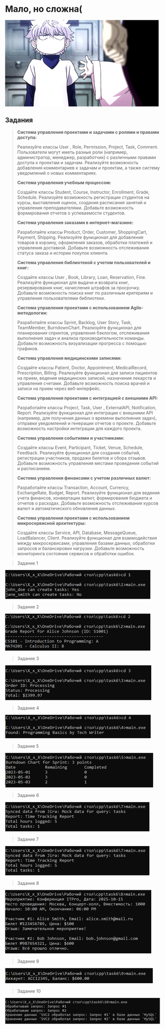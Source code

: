 # Мало, но сложна(
![image](https://github.com/666ramzan666/cpp/blob/main/gif/6.gif)

## Задания

>**Система управления проектами и задачами с ролями и правами доступа:**
>
>Реализуйте классы User , Role, Permission, Project, Task, Comment.
>Пользователи могут иметь разные роли (например, администратор, менеджер, разработчик) с различными правами доступа к проектам и задачам.
>Реализуйте возможность добавления комментариев к задачам и проектам, а также систему уведомлений о новых комментариях.
>
>**Система управления учебным процессом:**
>
>Создайте классы Student, Course, Instructor, Enrollment, Grade, Schedule.
>Реализуйте возможность регистрации студентов на курсы, выставления оценок, создания расписания занятий и управления преподавателями.
>Добавьте возможность формирования отчетов о успеваемости студентов.
>
>**Система управления заказами в интернет-магазине:**
>
>Разработайте классы Product, Order, Customer, ShoppingCart, Payment, Shipping.
>Реализуйте функционал для добавления товаров в корзину, оформления заказов, обработки платежей и управления доставкой.
>Добавьте возможность отслеживания статуса заказа и истории покупок клиента.
>
>**Система управления библиотекой с учетом пользователей и книг:**
>
>Создайте классы User , Book, Library, Loan, Reservation, Fine.
>Реализуйте функционал для выдачи и возврата книг, резервирования книг, начисления штрафов за просрочку.
>Добавьте возможность поиска книг по различным критериям и управления пользователями библиотеки.
>
>**Система управления проектами с использованием Agile-методологии:**
>
>Разработайте классы Sprint, Backlog, User Story, Task, TeamMember, BurndownChart.
>Реализуйте функционал для планирования спринтов, управления бэклогом, отслеживания выполнения задач и анализа производительности команды.
>Добавьте возможность визуализации прогресса с помощью графиков.
>
>**Система управления медицинскими записями:**
>
>Создайте классы Patient, Doctor, Appointment, MedicalRecord, Prescription, Billing.
>Реализуйте функционал для записи пациентов на прием, ведения медицинских записей, назначения лекарств и управления счетами.
>Добавьте возможность поиска врачей и записи на прием через веб-интерфейс.
>
>**Система управления проектами с интеграцией с внешними API:**
>
>Разработайте классы Project, Task, User , ExternalAPI, Notification, Report.
>Реализуйте функционал для интеграции с внешними API (например, для получения данных о времени выполнения задач), отправки уведомлений и генерации отчетов о проекте.
>Добавьте возможность настройки интеграции для каждого проекта.
>
>**Система управления событиями и участниками:**
>
>Создайте классы Event, Participant, Ticket, Venue, Schedule, Feedback.
>Реализуйте функционал для создания событий, регистрации участников, продажи билетов и сбора отзывов.
>Добавьте возможность управления местами проведения событий и расписанием.
>
>**Система управления финансами с учетом различных валют:**
>
>Разработайте классы Transaction, Account, Currency, ExchangeRate, Budget, Report.
>Реализуйте функционал для ведения учета финансов, конвертации валют, формирования бюджета и отчетов о расходах.
>Добавьте возможность отслеживания курсов валют и автоматического обновления данных.
>
>**Система управления проектами с использованием микросервисной архитектуры:**
>
>Создайте классы Service, API, Database, MessageQueue, LoadBalancer, Client.
>Реализуйте функционал для взаимодействия между микросервисами, управления базами данных, обработки запросов и балансировки нагрузки.
>Добавьте возможность мониторинга состояния сервисов и обработки ошибок.

> Задание 1

![image](https://github.com/666ramzan666/cpp/blob/main/image/task6/1.png)
> Задание 2

![image](https://github.com/666ramzan666/cpp/blob/main/image/task6/2.png)
> Задание 3

![image](https://github.com/666ramzan666/cpp/blob/main/image/task6/3.png)
> Задание 4

![image](https://github.com/666ramzan666/cpp/blob/main/image/task6/4.png)
> Задание 5

![image](https://github.com/666ramzan666/cpp/blob/main/image/task6/5.png)
> Задание 6

![image](https://github.com/666ramzan666/cpp/blob/main/image/task6/7.png)
> Задание 7

![image](https://github.com/666ramzan666/cpp/blob/main/image/task6/7.png)
> Задание 8

![image](https://github.com/666ramzan666/cpp/blob/main/image/task6/8.png)
> Задание 9

![image](https://github.com/666ramzan666/cpp/blob/main/image/task6/9.png)
> Задание 10

![image](https://github.com/666ramzan666/cpp/blob/main/image/task6/10.png)


